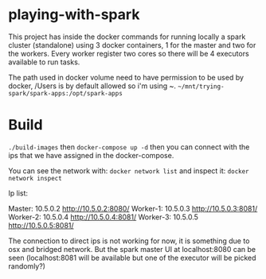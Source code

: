 # playing-with-spark

This project has inside the docker commands for running locally a spark cluster (standalone) using 3 
docker containers, 1 for the master and two for the workers. Every worker register two cores so there will 
be 4 executors available to run tasks.

The path used in docker volume need to have permission to be used by docker, /Users is by default allowed
so i'm using ~.
 `~/mnt/trying-spark/spark-apps:/opt/spark-apps`

# Build

`./build-images`
then
`docker-compose up -d`
then you can connect with the ips that we have assigned in the docker-compose.

You can see the network with:
`docker network list`
and inspect it:
`docker network inspect`


Ip list:

Master:   10.5.0.2 http://10.5.0.2:8080/
Worker-1: 10.5.0.3 http://10.5.0.3:8081/
Worker-2: 10.5.0.4 http://10.5.0.4:8081/
Worker-3: 10.5.0.5 http://10.5.0.5:8081/

The connection to direct ips is not working for now, it is something due to osx and bridged network.
But the spark master UI at localhost:8080 can be seen (localhost:8081 will be available but one of
the executor will be picked randomly?)